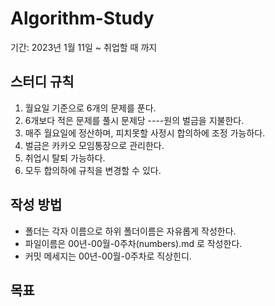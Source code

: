 # Algorithm-Study

기간: 2023년 1월 11일 ~ 취업할 때 까지

## 스터디 규칙

1. 월요일 기준으로 6개의 문제를 푼다.
2. 6개보다 적은 문제를 풀시 문제당 ----원의 벌금을 지불한다.
3. 매주 월요일에 정산하며, 피치못할 사정시 합의하에 조정 가능하다.
4. 벌금은 카카오 모임통장으로 관리한다.
5. 취업시 탈퇴 가능하다.
6. 모두 합의하에 규칙을 변경할 수 있다.

## 작성 방법

- 폴더는 각자 이름으로 하위 폴더이름은 자유롭게 작성한다.
- 파일이름은 00년-00월-0주차(numbers).md 로 작성한다. 
- 커밋 메세지는 00년-00월-0주차로 직상힌디.

## 목표 
